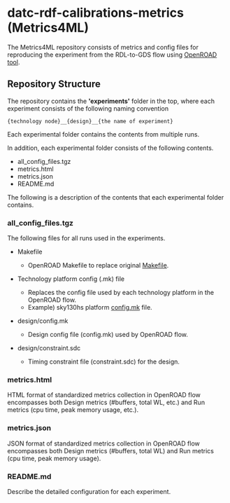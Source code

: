 # datc-rdf-calibrations-metrics (Metrics4ML)
The Metrics4ML repository consists of metrics and config files for reproducing the experiment from the RDL-to-GDS flow using [OpenROAD tool](https://github.com/The-OpenROAD-Project).

## Repository Structure
The repository contains the **'experiments'** folder in the top, where each experiment consists of the following naming convention
```
{technology node}__{design}__{the name of experiment}
```
Each experimental folder contains the contents from multiple runs.

In addition, each experimental folder consists of the following contents.
- all_config_files.tgz
- metrics.html
- metrics.json
- README.md


The following is a description of the contents that each experimental folder contains.
### all_config_files.tgz
The following files for all runs used in the experiments.
- Makefile
  - OpenROAD Makefile to replace original [Makefile](https://github.com/The-OpenROAD-Project/OpenROAD-flow-scripts/blob/master/flow/Makefile).

- Technology platform config (.mk) file
  - Replaces the config file used by each technology platform in the OpenROAD flow.
  - Example) sky130hs platform [config.mk](https://github.com/The-OpenROAD-Project/OpenROAD-flow-scripts/blob/master/flow/platforms/sky130hs/config.mk) file.

- design/config.mk
  - Design config file (config.mk) used by OpenROAD flow.

- design/constraint.sdc
  - Timing constraint file (constraint.sdc) for the design.

### metrics.html
HTML format of standardized metrics collection in OpenROAD flow encompasses both Design metrics (#buffers, total WL, etc.) and Run metrics (cpu time, peak memory usage, etc.).

### metrics.json
JSON format of standardized metrics collection in OpenROAD flow encompasses both Design metrics (#buffers, total WL) and Run metrics (cpu time, peak memory usage).

### README.md
Describe the detailed configuration for each experiment.



